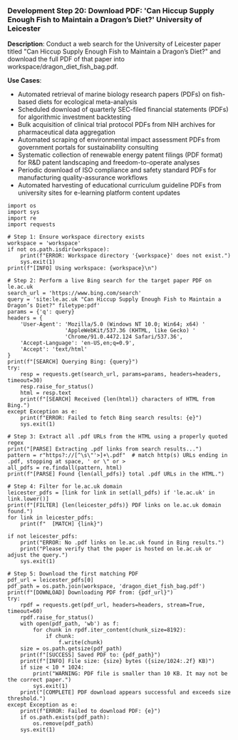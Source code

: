 ### Development Step 20: Download PDF: 'Can Hiccup Supply Enough Fish to Maintain a Dragon’s Diet?' University of Leicester

**Description**: Conduct a web search for the University of Leicester paper titled "Can Hiccup Supply Enough Fish to Maintain a Dragon’s Diet?" and download the full PDF of that paper into workspace/dragon_diet_fish_bag.pdf.

**Use Cases**:
- Automated retrieval of marine biology research papers (PDFs) on fish-based diets for ecological meta-analysis
- Scheduled download of quarterly SEC-filed financial statements (PDFs) for algorithmic investment backtesting
- Bulk acquisition of clinical trial protocol PDFs from NIH archives for pharmaceutical data aggregation
- Automated scraping of environmental impact assessment PDFs from government portals for sustainability consulting
- Systematic collection of renewable energy patent filings (PDF format) for R&D patent landscaping and freedom-to-operate analyses
- Periodic download of ISO compliance and safety standard PDFs for manufacturing quality-assurance workflows
- Automated harvesting of educational curriculum guideline PDFs from university sites for e-learning platform content updates

```
import os
import sys
import re
import requests

# Step 1: Ensure workspace directory exists
workspace = 'workspace'
if not os.path.isdir(workspace):
    print(f"ERROR: Workspace directory '{workspace}' does not exist.")
    sys.exit(1)
print(f"[INFO] Using workspace: {workspace}\n")

# Step 2: Perform a live Bing search for the target paper PDF on le.ac.uk
search_url = 'https://www.bing.com/search'
query = 'site:le.ac.uk "Can Hiccup Supply Enough Fish to Maintain a Dragon’s Diet?" filetype:pdf'
params = {'q': query}
headers = {
    'User-Agent': 'Mozilla/5.0 (Windows NT 10.0; Win64; x64) '
                  'AppleWebKit/537.36 (KHTML, like Gecko) '
                  'Chrome/91.0.4472.124 Safari/537.36',
    'Accept-Language': 'en-US,en;q=0.9',
    'Accept': 'text/html'
}
print(f"[SEARCH] Querying Bing: {query}")
try:
    resp = requests.get(search_url, params=params, headers=headers, timeout=30)
    resp.raise_for_status()
    html = resp.text
    print(f"[SEARCH] Received {len(html)} characters of HTML from Bing.")
except Exception as e:
    print(f"ERROR: Failed to fetch Bing search results: {e}")
    sys.exit(1)

# Step 3: Extract all .pdf URLs from the HTML using a properly quoted regex
print("[PARSE] Extracting .pdf links from search results...")
pattern = r"https?://[^\s\"'>]+\.pdf"  # match http(s) URLs ending in .pdf, stopping at space, ' or \" or >
all_pdfs = re.findall(pattern, html)
print(f"[PARSE] Found {len(all_pdfs)} total .pdf URLs in the HTML.")

# Step 4: Filter for le.ac.uk domain
leicester_pdfs = [link for link in set(all_pdfs) if 'le.ac.uk' in link.lower()]
print(f"[FILTER] {len(leicester_pdfs)} PDF links on le.ac.uk domain found.")
for link in leicester_pdfs:
    print(f"  [MATCH] {link}")

if not leicester_pdfs:
    print("ERROR: No .pdf links on le.ac.uk found in Bing results.")
    print("Please verify that the paper is hosted on le.ac.uk or adjust the query.")
    sys.exit(1)

# Step 5: Download the first matching PDF
pdf_url = leicester_pdfs[0]
pdf_path = os.path.join(workspace, 'dragon_diet_fish_bag.pdf')
print(f"[DOWNLOAD] Downloading PDF from: {pdf_url}")
try:
    rpdf = requests.get(pdf_url, headers=headers, stream=True, timeout=60)
    rpdf.raise_for_status()
    with open(pdf_path, 'wb') as f:
        for chunk in rpdf.iter_content(chunk_size=8192):
            if chunk:
                f.write(chunk)
    size = os.path.getsize(pdf_path)
    print(f"[SUCCESS] Saved PDF to: {pdf_path}")
    print(f"[INFO] File size: {size} bytes ({size/1024:.2f} KB)")
    if size < 10 * 1024:
        print("WARNING: PDF file is smaller than 10 KB. It may not be the correct paper.")
        sys.exit(1)
    print("[COMPLETE] PDF download appears successful and exceeds size threshold.")
except Exception as e:
    print(f"ERROR: Failed to download PDF: {e}")
    if os.path.exists(pdf_path):
        os.remove(pdf_path)
    sys.exit(1)
```